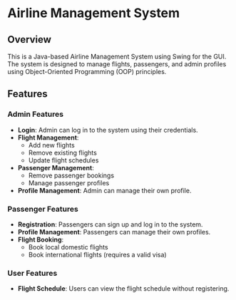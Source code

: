# Airline Management System

## Overview

This is a Java-based Airline Management System using Swing for the GUI. The system is designed to manage flights, passengers, and admin profiles using Object-Oriented Programming (OOP) principles.

## Features

### Admin Features

*   **Login**: Admin can log in to the system using their credentials.
*   **Flight Management**:
    *   Add new flights
    *   Remove existing flights
    *   Update flight schedules
*   **Passenger Management**:
    *   Remove passenger bookings
    *   Manage passenger profiles
*   **Profile Management**: Admin can manage their own profile.

### Passenger Features

*   **Registration**: Passengers can sign up and log in to the system.
*   **Profile Management**: Passengers can manage their own profiles.
*   **Flight Booking**:
    *   Book local domestic flights
    *   Book international flights (requires a valid visa)

### User Features

*   **Flight Schedule**: Users can view the flight schedule without registering.

<!-- ## System Requirements

*   Java Development Kit (JDK) 8 or later
*   Java Swing library for GUI
*   MySQL database for storing data (optional)

## Installation

1.  Clone the repository using Git.
2.  Import the project into your preferred Java IDE (e.g., Eclipse, NetBeans).
3.  Configure the database connection (if using MySQL).
4.  Run the application using the main class.

## Usage

1.  Launch the application.
2.  Select the user type (Admin, Passenger, or User).
3.  Follow the prompts to log in, register, or view the flight schedule.

## Contributing

Contributions are welcome! If you'd like to contribute to this project, please fork the repository and submit a pull request with your changes.

## License

This project is licensed under the MIT License. See the LICENSE file for details.

## Acknowledgments

*   Java Swing library for GUI components
*   MySQL database for storing data (optional) -->